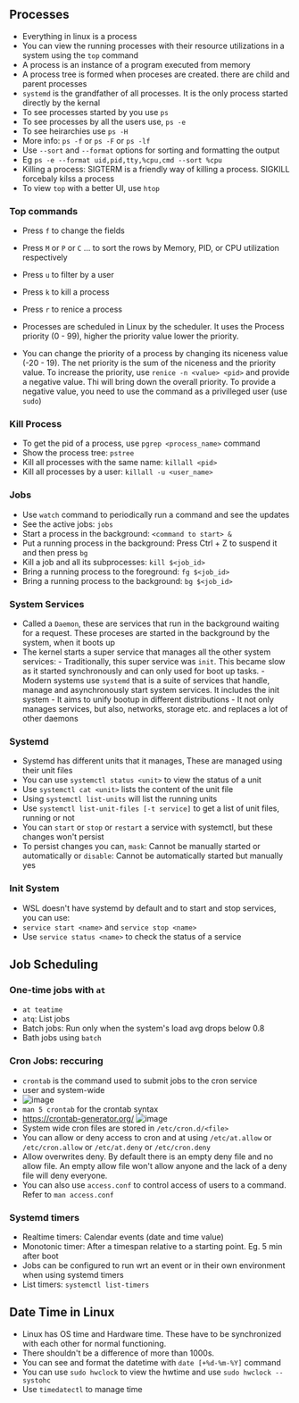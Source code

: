 ## Processes
- Everything in linux is a process
- You can view the running processes with their resource utilizations in a system using the `top` command
- A process is an instance of a program executed from memory
- A process tree is formed when proceses are created. there are child and parent processes
- `systemd` is the grandfather of all processes. It is the only process started directly by the kernal
- To see processes started by you use `ps`
- To see processes by all the users use, `ps -e`
- To see heirarchies use `ps -H`
- More info: `ps -f` or `ps -F` or `ps -lf`
- Use `--sort` and `--format` options for sorting and formatting the output
- Eg `ps -e --format uid,pid,tty,%cpu,cmd --sort %cpu`
- Killing a process: SIGTERM is a friendly way of killing a process. SIGKILL forcebaly kilss a process
- To view `top` with a better UI, use `htop`

### Top commands
- Press `f` to change the fields
- Press `M` or `P` or `C` ... to sort the rows by Memory, PID, or CPU utilization respectively
- Press `u` to filter by a user
- Press `k` to kill a process
- Press `r` to renice a process

- Processes are scheduled in Linux by the scheduler. It uses the Process priority (0 - 99), higher the priority value lower the priority. 
- You can change the priority of a process by changing its niceness value (-20 - 19). The net priority is the sum of the niceness and the priority value. To increase the priority, use `renice -n <value> <pid>` and provide a negative value. Thi will bring down the overall priority. To provide a negative value, you need to use the command as a privilleged user (use `sudo`)

### Kill Process
- To get the pid of a process, use `pgrep <process_name>` command
- Show the process tree: `pstree`
- Kill all processes with the same name: `killall <pid>`
- Kill all processes by a user: `killall -u <user_name>`

### Jobs
- Use `watch` command to periodically run a command and see the updates
- See the active jobs: `jobs`
- Start a process in the background: `<command to start> &`
- Put a running process in the background: Press Ctrl + Z to suspend it and then press `bg`
- Kill a job and all its subprocesses: `kill $<job_id>`
- Bring a running process to the foreground: `fg $<job_id>`
- Bring a running process to the background: `bg $<job_id>`

### System Services
- Called a `Daemon`, these are services that run in the background waiting for a request. These proceses are started in the background by the system, when it boots up
- The kernel starts a super service that manages all the other system services: 
      - Traditionally, this super service was `init`. This became slow as it started synchronously and can only used for boot up tasks. 
      - Modern systems use `systemd` that is a suite of services that handle, manage and asynchronously start system services. It includes the init system
      - It aims to unify bootup in different distributions
      - It not only manages services, but also, networks, storage etc. and replaces a lot of other daemons

### Systemd
- Systemd has different units that it manages, These are managed using their unit files
- You can use `systemctl status <unit>` to view the status of a unit
- Use `systemctl cat <unit>` lists the content of the unit file
- Using `systemctl list-units` will list the running units
- Use `systemctl list-unit-files [-t service]` to get a list of unit files, running or not
- You can `start` or `stop` or `restart` a service with systemctl, but these changes won't persist
- To persist changes you can, `mask`: Cannot be manually started or automatically or `disable`: Cannot be automatically started but manually yes

### Init System
- WSL doesn't have systemd by default and to start and stop services, you can use:
- `service start <name>` and `service stop <name>`
- Use `service status <name>` to check the status of a service

## Job Scheduling
### One-time jobs with `at`
- `at teatime`
- `atq`: List jobs
- Batch jobs: Run only when the system's load avg drops below 0.8
- Bath jobs using `batch`

### Cron Jobs: reccuring
- `crontab` is the command used to submit jobs to the cron service
- user and system-wide
- ![image](https://user-images.githubusercontent.com/54491362/210163774-01af467a-e72b-4c63-9ccc-97d26170f0fb.png)
- `man 5 crontab` for the crontab syntax
- https://crontab-generator.org/
![image](https://user-images.githubusercontent.com/54491362/210163962-5ce4a414-5fe1-4ba7-bc0c-be3f80b9c121.png)
- System wide cron files are stored in `/etc/cron.d/<file>`
- You can allow or deny access to cron and at using `/etc/at.allow` or `/etc/cron.allow` or `/etc/at.deny` or `/etc/cron.deny`
- Allow overwrites deny. By default there is an empty deny file and no allow file. An empty allow file won't allow anyone and the lack of a deny file will deny everyone.
- You can also use `access.conf` to control access of users to a command. Refer to `man access.conf`

### Systemd timers
- Realtime timers: Calendar events (date and time value)
- Monotonic timer: After a timespan relative to a starting point. Eg. 5 min after boot
- Jobs can be configured to run wrt an event or in their own environment when using systemd timers
- List timers: `systemctl list-timers`


## Date Time in Linux
- Linux has OS time and Hardware time. These have to be synchronized with each other for normal functioning. 
- There shouldn't be a difference of more than 1000s.
- You can see and format the datetime with `date [+%d-%m-%Y]` command
- You can use `sudo hwclock` to view the hwtime and use `sudo hwclock --systohc`
- Use `timedatectl` to manage time
